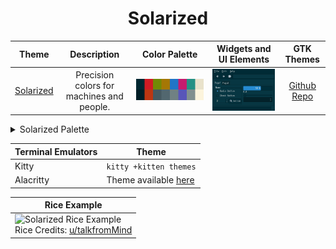 <h1 align="center">Solarized</h1>

| Theme | Description | Color Palette | Widgets and UI Elements | GTK Themes |
| :---: | :---: | :---: | :---: | :---: |
| [Solarized](https://ethanschoonover.com/solarized/) | Precision colors for machines and people. | ![Solarized Palette](./solarized_palette.png) | ![Solarized Widgets and UI Elements](./solarized.png) | [Github Repo](https://github.com/Ferdi265/numix-solarized-gtk-theme) |



<details>
<summary>Solarized Palette</summary>

| Code | Colour             | Hex       | Code | Colour             | Hex       |
|----------------------|--------------------|-----------|----------------------|--------------------|-----------|
| 1                    | Base03		          | `#002731` | 9                    | Base02						  | `#001E26` |
| 2                    | Red                | `#D01B24` | 10                   | Orange		          | `#BD3612` |
| 3                    | Green              | `#728905` | 11                   | Base01				      | `#465A61` |
| 4                    | Yellow             | `#A57705` | 12                   | Base00				      | `#52676F` |
| 5                    | Blue               | `#2075C7` | 13                   | Base0			        | `#708183` |
| 6                    | Magenta            | `#C61B6E` | 14                   | Violet				      | `#5856B9` |
| 7                    | Cyan               | `#259185` | 15                   | Base1			        | `#81908F` |
| 8                    | Base2		          | `#E9E2CB` | 16                   | Base2						  | `#FCF4DC` |


</details> 

| Terminal Emulators | Theme                                                                                         |
|--------------------|-----------------------------------------------------------------------------------------------|
| Kitty              | `kitty +kitten themes`                                                                        |
| Alacritty          | Theme available [here](https://github.com/alacritty/alacritty-theme/blob/master/schemes.yaml) |

| Rice Example |
| --- |
|![Solarized Rice Example](https://preview.redd.it/dbkd6lvot7l81.png?width=960&crop=smart&auto=webp&v=enabled&s=eef0603674502d26bae84944533f1650f143ae87)<br>Rice Credits: [u/talkfromMind](https://www.reddit.com/r/unixporn/comments/t5yruv/qtile_solarized_dark_first_ever_arch_install_and/) |

